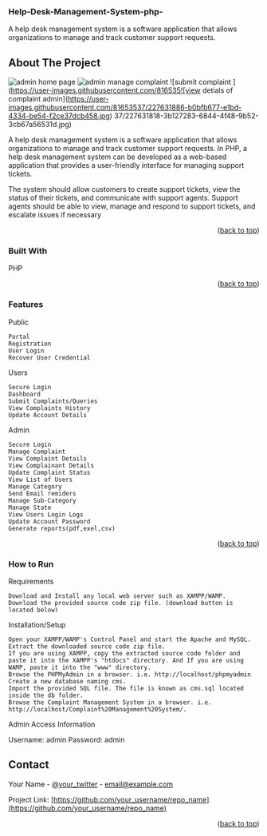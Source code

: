 
<!-- PROJECT LOGO -->
<br />
<div align="left">
 
  </a>

  <h3 align="left"> Help-Desk-Management-System-php-</h3>

  <p align="left">
   A help desk management system is a software application that allows organizations to manage and track customer support requests. 


   <br />
  




<!-- ABOUT THE PROJECT -->
## About The Project

 ![admin home page](https://user-images.githubusercontent.com/81653537/227630481-fe4466f6-dafe-4947-8644-bd182f155718.jpg)
![admin manage complaint](https://user-images.githubusercontent.com/81653537/227631747-0a00dbb2-b0b8-4b7d-af39-a52fcc4090cd.jpg)
![submit complaint ](https://user-images.githubusercontent.com/816535![view detials of complaint admin](https://user-images.githubusercontent.com/81653537/227631886-b0bfb677-e1bd-4334-be54-f2ce37dcb458.jpg)
37/227631818-3b127283-6844-4f48-9b52-3cb67a56531d.jpg)

A help desk management system is a software application that allows organizations to manage and track customer support requests. In PHP, a help desk management system can be developed as a web-based application that provides a user-friendly interface for managing support tickets.

The system should allow customers to create support tickets, view the status of their tickets, and communicate with support agents. Support agents should be able to view, manage and respond to support tickets, and escalate issues if necessary

<p align="right">(<a href="#readme-top">back to top</a>)</p>



### Built With

PHP 

<p align="right">(<a href="#readme-top">back to top</a>)</p>

### Features
Public

    Portal
    Registration
    User Login
    Recover User Credential

Users

    Secure Login
    Dashboard
    Submit Complaints/Queries
    View Complaints History
    Update Account Details

Admin

    Secure Login
    Manage Complaint
    View Complaint Details
    View Complainant Details
    Update Complaint Status
    View List of Users
    Manage Category
    Send Email remiders
    Manage Sub-Category
    Manage State
    View Users Login Logs
    Update Account Password
    Generate reports(pdf,exel,csv)

<p align="right">(<a href="#readme-top">back to top</a>)</p>

### How to Run

Requirements

    Download and Install any local web server such as XAMPP/WAMP.
    Download the provided source code zip file. (download button is located below)

Installation/Setup

    Open your XAMPP/WAMP's Control Panel and start the Apache and MySQL.
    Extract the downloaded source code zip file.
    If you are using XAMPP, copy the extracted source code folder and paste it into the XAMPP's "htdocs" directory. And If you are using WAMP, paste it into the "www" directory.
    Browse the PHPMyAdmin in a browser. i.e. http://localhost/phpmyadmin
    Create a new database naming cms.
    Import the provided SQL file. The file is known as cms.sql located inside the db folder.
    Browse the Complaint Management System in a browser. i.e. http://localhost/Complaint%20Management%20System/.

Admin Access Information

Username: admin
Password: admin
<!-- CONTACT -->
## Contact

Your Name - [@your_twitter](https://twitter.com/your_username) - email@example.com

Project Link: [https://github.com/your_username/repo_name](https://github.com/your_username/repo_name)

<p align="right">(<a href="#readme-top">back to top</a>)</p>





